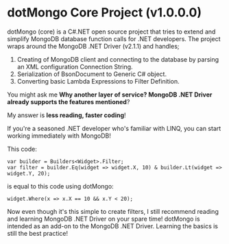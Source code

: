 # dotMongo Core Project (v1.0.0.0)
dotMongo (core) is a C#.NET open source project that tries to extend and simplify MongoDB database function calls for .NET developers. 
The project wraps around the MongoDB .NET Driver (v2.1.1) and handles;

1. Creating of MongoDB client and connecting to the database by parsing an XML configuration Connection String.
2. Serialization of BsonDocument to Generic C# object.
3. Converting basic Lambda Expressions to Filter Definition.
 
You might ask me **Why another layer of service? MongoDB .NET Driver already supports the features mentioned**? 

My answer is **less reading, faster coding**!

If you're a seasoned .NET developer who's familiar with LINQ, you can start working immediately with MongoDB!

This code:
```
var builder = Builders<Widget>.Filter;
var filter = builder.Eq(widget => widget.X, 10) & builder.Lt(widget => widget.Y, 20);
```

is equal to this code using dotMongo: 
```
widget.Where(x => x.X == 10 && x.Y < 20);
```

Now even though it's this simple to create filters, I still recommend reading and learning MongoDB .NET Driver on your spare time! dotMongo is intended as an add-on to the MongoDB .NET Driver. Learning the basics is still the best practice! 
